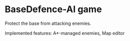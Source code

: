 # BaseDefence-AI game
Protect the base from attacking enemies.

Implemented features: A*-managed enemies, Map editor
